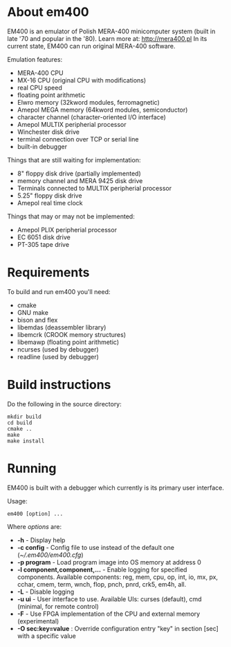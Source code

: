 
About em400
==========================================================================

EM400 is an emulator of Polish MERA-400 minicomputer system (built in late '70 and popular in the '80). Learn more at: http://mera400.pl
In its current state, EM400 can run original MERA-400 software.

Emulation features:

* MERA-400 CPU
* MX-16 CPU (original CPU with modifications)
* real CPU speed
* floating point arithmetic
* Elwro memory (32kword modules, ferromagnetic)
* Amepol MEGA memory (64kword modules, semiconductor)
* character channel (character-oriented I/O interface)
* Amepol MULTIX peripherial processor
* Winchester disk drive
* terminal connection over TCP or serial line
* built-in debugger

Things that are still waiting for implementation:

* 8" floppy disk drive (partially implemented)
* memory channel and MERA 9425 disk drive
* Terminals connected to MULTIX peripherial processor
* 5.25" floppy disk drive
* Amepol real time clock

Things that may or may not be implemented:

* Amepol PLIX peripherial processor
* EC 6051 disk drive
* PT-305 tape drive


Requirements
==========================================================================

To build and run em400 you'll need:

* cmake
* GNU make
* bison and flex
* libemdas (deassembler library)
* libemcrk (CROOK memory structures)
* libemawp (floating point arithmetic)
* ncurses (used by debugger)
* readline (used by debugger)


Build instructions
==========================================================================

Do the following in the source directory:

```
mkdir build
cd build
cmake ..
make
make install
```

Running
==========================================================================

EM400 is built with a debugger which currently is its primary user interface.

Usage:

```
em400 [option] ...
```

Where *options* are:

* **-h** - Display help
* **-c config** - Config file to use instead of the default one (*~/.em400/em400.cfg*)
* **-p program** - Load program image into OS memory at address 0
* **-l component,component,...** - Enable logging for specified components. Available components: reg, mem, cpu, op, int, io, mx, px, cchar, cmem, term, wnch, flop, pnch, pnrd, crk5, em4h, all.
* **-L** -  Disable logging
* **-u ui** - User interface to use. Available UIs: curses (default), cmd (minimal, for remote control)
* **-F** - Use FPGA implementation of the CPU and external memory (experimental)
* **-O sec:key=value**  : Override configuration entry "key" in section [sec] with a specific value

